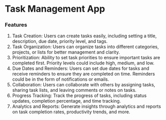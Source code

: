 # Task Management App
### Features
1. Task Creation: Users can create tasks easily, including setting a title, description, due date, priority level, and tags.
2. Task Organization: Users can organize tasks into different categories, projects, or lists for better management and clarity.
3. Prioritization: Ability to set task priorities to ensure important tasks are completed first. Priority levels could include high, medium, and low.
4. Due Dates and Reminders: Users can set due dates for tasks and receive reminders to ensure they are completed on time. Reminders could be in the form of notifications or emails.
5. Collaboration: Users can collaborate with others by assigning tasks, sharing task lists, and leaving comments or notes on tasks.
6. Progress Tracking: Track the progress of tasks, including status updates, completion percentage, and time tracking.
7. Analytics and Reports: Generate insights through analytics and reports on task completion rates, productivity trends, and more.
